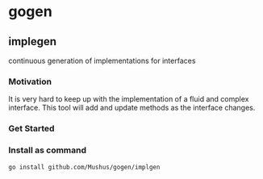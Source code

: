 # gogen

## implegen

continuous generation of implementations for interfaces

### Motivation

It is very hard to keep up with the implementation of a fluid and complex interface.
This tool will add and update methods as the interface changes.

### Get Started



### Install as command

```
go install github.com/Mushus/gogen/implgen
```
